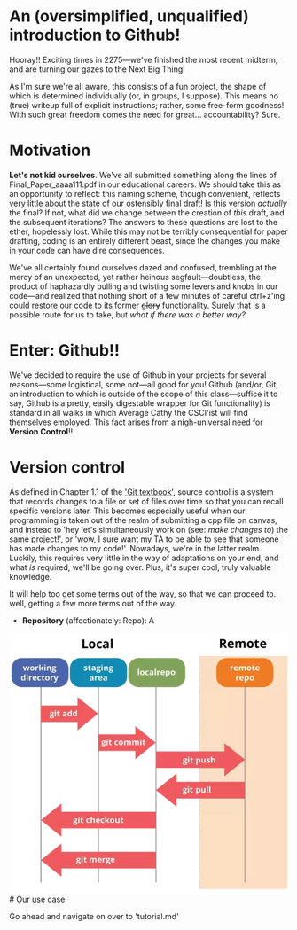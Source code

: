 # An (oversimplified, unqualified) introduction to Github!

Hooray!! Exciting times in 2275—we've finished the most recent midterm, and are turning our gazes to the Next Big Thing!  

As I'm sure we're all aware, this consists of a fun project, the shape of which is determined individually (or, in groups, I suppose). This means no (true) writeup full of explicit instructions; rather, some free-form goodness! With such great freedom comes the need for great... accountability? Sure.

# Motivation
**Let's not kid ourselves**. We've all submitted something along the lines of Final_Paper_aaaa111.pdf in our educational careers. We should take this as an opportunity to reflect: this naming scheme, though convenient, reflects very little about the state of our ostensibly final draft! Is this version *actually* the final? If not, what did we change between the creation of *this* draft, and the subsequent iterations? The answers to these questions are lost to the ether, hopelessly lost. While this may not be terribly consequential for paper drafting, coding is an entirely different beast, since the changes you make in your code can have dire consequences.

We've all certainly found ourselves dazed and confused, trembling at the mercy of an unexpected, yet rather heinous segfault—doubtless, the product of haphazardly pulling and twisting some levers and knobs in our code—and realized that nothing short of a few minutes of careful ctrl+z'ing could restore our code to its former ~~glory~~ functionality. Surely that is a possible route for us to take, but *what if there was a better way?*

# Enter: Github!!

We've decided to require the use of Github in your projects for several reasons—some logistical, some not—all good for you! Github (and/or, Git, an introduction to which is outside of the scope of this class—suffice it to say, Github is a pretty, easily digestable wrapper for Git functionality) is standard in all walks in which Average Cathy the CSCI'ist will find themselves employed. This fact arises from a nigh-universal need for **Version Control**!! 

# Version control
As defined in Chapter 1.1 of the ['Git textbook'](https://git-scm.com/book/en/v2), source control is a system that records changes to a file or set of files over time so that you can recall specific versions later. This becomes especially useful when our programming is taken out of the realm of submitting a cpp file on canvas, and instead to 'hey let's simultaneously work on (see: *make changes to*) the same project!', or 'wow, I sure want my TA to be able to see that someone has made changes to my code!'. Nowadays, we're in the latter realm. Luckily, this requires very little in the way of adaptations on your end, and what *is* required, we'll be going over. Plus, it's super cool, truly valuable knowledge.

It will help too get some terms out of the way, so that we can proceed to.. well, getting a few more terms out of the way. 
* __Repository__ (affectionately: Repo): A 
<img align="right" src="images/git_flow_image.png">
# Our use case

Go ahead and navigate on over to 'tutorial.md'
